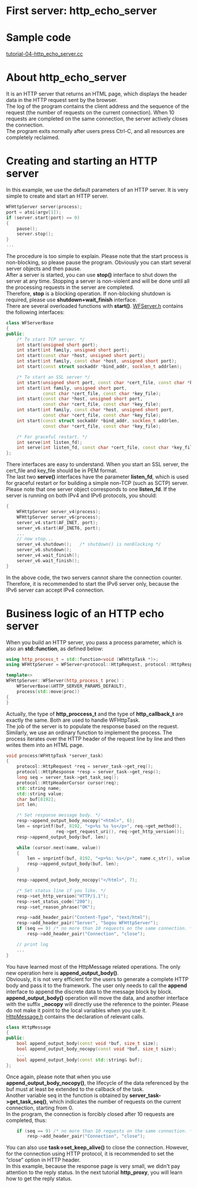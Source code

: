 # First server: http\_echo\_server

# Sample code

[tutorial-04-http\_echo\_server.cc](/tutorial/tutorial-04-http_echo_server.cc)

# About http\_echo\_server

It is an HTTP server that returns an HTML page, which displays the header data in the HTTP request sent by the browser.   
The log of the program contains the client address and the sequence of the request (the number of requests on the current connection). When 10 requests are completed on the same connection, the server actively closes the connection.   
The program exits normally after users press Ctrl-C, and all resources are completely reclaimed.

# Creating and starting an HTTP server

In this example, we use the default parameters of an HTTP server. It is very simple to create and start an HTTP server.

~~~cpp
WFHttpServer server(process);
port = atoi(argv[1]);
if (server.start(port) == 0)
{
    pause();
    server.stop();
}
...
~~~

The procedure is too simple to explain. Please note that the start process is non-blocking, so please pause the program. Obviously you can start several server objects and then pause.   
After a server is started, you can use **stop()** interface to shut down the server at any time. Stopping a server is non-violent and will be done until all the processing requests in the server are completed.   
Therefore, **stop** is a blocking operation. If non-blocking shutdown is required, please use **shutdown+wait\_finish** interface.   
There are several overloaded functions with **start()**. [WFServer.h](/src/server/WFServer.h) contains the following interfaces:

~~~cpp
class WFServerBase
{
public:
    /* To start TCP server. */
    int start(unsigned short port);
    int start(int family, unsigned short port);
    int start(const char *host, unsigned short port);
    int start(int family, const char *host, unsigned short port);
    int start(const struct sockaddr *bind_addr, socklen_t addrlen);

    /* To start an SSL server */
    int start(unsigned short port, const char *cert_file, const char *key_file);
    int start(int family, unsigned short port,
              const char *cert_file, const char *key_file);
    int start(const char *host, unsigned short port,
              const char *cert_file, const char *key_file);
    int start(int family, const char *host, unsigned short port,
              const char *cert_file, const char *key_file);
    int start(const struct sockaddr *bind_addr, socklen_t addrlen,
              const char *cert_file, const char *key_file);

    /* For graceful restart. */
    int serve(int listen_fd);
    int serve(int listen_fd, const char *cert_file, const char *key_file);
};
~~~

There interfaces are easy to understand. When you start an SSL server, the cert\_file and key\_file should be in PEM format.   
The last two **serve()** interfaces have the parameter **listen\_fd**, which is used for graceful restart or for building a simple non-TCP (such as SCTP) server.   
Please note that one server object corresponds to one **listen\_fd**. If  the server is running on both IPv4 and IPv6 protocols, you should:

~~~cpp
{
    WFHttpServer server_v4(process);
    WFHttpServer server_v6(process);
    server_v4.start(AF_INET, port);
    server_v6.start(AF_INET6, port);
    ...
    // now stop...
    server_v4.shutdown();   /* shutdown() is nonblocking */
    server_v6.shutdown();
    server_v4.wait_finish();
    server_v6.wait_finish();
}
~~~

In the above code, the two servers cannot share the connection counter. Therefore, it is recommended to start the IPv6 server only, because the IPv6 server can accept IPv4 connection.

# Business logic of an HTTP echo server

When you build an HTTP server, you pass a process parameter, which is also an **std::function**, as defined below:

~~~cpp
using http_process_t = std::function<void (WFHttpTask *)>;
using WFHttpServer = WFServer<protocol::HttpRequest, protocol::HttpResponse>;

template<>
WFHttpServer::WFServer(http_process_t proc) :
    WFServerBase(&HTTP_SERVER_PARAMS_DEFAULT),
    process(std::move(proc))
{
}
~~~

Actually, the type of **http\_proccess\_t** and the type of **http\_callback\_t** are exactly the same. Both are used to handle WFHttpTask.   
The job of the server is to populate the response based on the request.   
Similarly, we use an ordinary function to implement the process. The process iterates over the HTTP header of the request line by line and then writes them into an HTML page.

~~~cpp
void process(WFHttpTask *server_task)
{
    protocol::HttpRequest *req = server_task->get_req();
    protocol::HttpResponse *resp = server_task->get_resp();
    long seq = server_task->get_task_seq();
    protocol::HttpHeaderCursor cursor(req);
    std::string name;
    std::string value;
    char buf[8192];
    int len;

    /* Set response message body. */
    resp->append_output_body_nocopy("<html>", 6);
    len = snprintf(buf, 8192, "<p>%s %s %s</p>", req->get_method(),
                   req->get_request_uri(), req->get_http_version());
    resp->append_output_body(buf, len);

    while (cursor.next(name, value))
    {
        len = snprintf(buf, 8192, "<p>%s: %s</p>", name.c_str(), value.c_str());
        resp->append_output_body(buf, len);
    }

    resp->append_output_body_nocopy("</html>", 7);

    /* Set status line if you like. */
    resp->set_http_version("HTTP/1.1");
    resp->set_status_code("200");
    resp->set_reason_phrase("OK");

    resp->add_header_pair("Content-Type", "text/html");
    resp->add_header_pair("Server", "Sogou WFHttpServer");
    if (seq == 9) /* no more than 10 requests on the same connection. */
        resp->add_header_pair("Connection", "close");

    // print log
    ...
}
~~~

You have learned most of the HttpMessage related operations. The only new operation here is **append\_output\_body()**.   
Obviously, it is not very efficient for the users to generate a complete HTTP body and pass it to the framework. The user only needs to call the **append** interface to append the discrete data to the message block by block.   
**append\_output\_body()** operation will move the data, and another interface with the suffix **\_nocopy** will directly use the reference to the pointer. Please do not make it point to the local variables when you use it.   
[HttpMessage.h](../src/protocol/HttpMessage.h) contains the declaration of relevant calls. 

~~~cpp
class HttpMessage
{
public:
    bool append_output_body(const void *buf, size_t size);
    bool append_output_body_nocopy(const void *buf, size_t size);
    ...
    bool append_output_body(const std::string& buf);
};
~~~

Once again, please note that when you use **append\_output\_body\_nocopy()**, the lifecycle of the data referenced by the buf must at least be extended to the callback of the task.   
Another variable seq in the function is obtained by **server\_task->get\_task\_seq()**, which indicates the number of requests on the current connection, starting from 0.   
In the program, the connection is forcibly closed after 10 requests are completed, thus:

~~~cpp
    if (seq == 9) /* no more than 10 requests on the same connection. */
        resp->add_header_pair("Connection", "close");
~~~

You can also use **task->set\_keep\_alive()** to close the connection. However, for the connection using HTTP protocol, it is recommended to set the “close” option in HTTP header.   
In this example, because the response page is very small, we didn't pay attention to the reply status. In the next tutorial **http\_proxy**, you will learn how to get the reply status.
